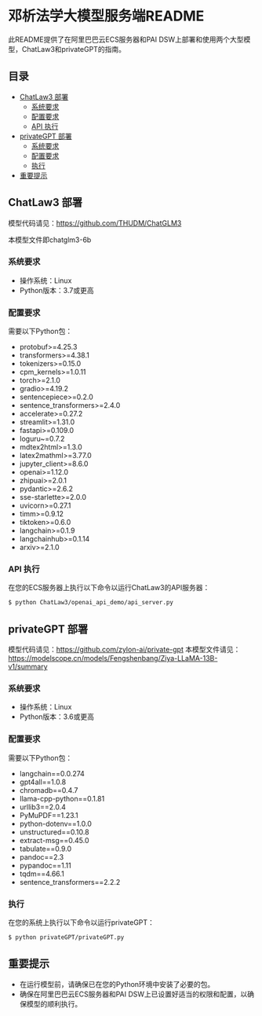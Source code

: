 # 邓析法学大模型服务端README

此README提供了在阿里巴巴云ECS服务器和PAI DSW上部署和使用两个大型模型，ChatLaw3和privateGPT的指南。

## 目录

- [ChatLaw3 部署](#chatlaw3-部署)
  - [系统要求](#系统要求)
  - [配置要求](#配置要求)
  - [API 执行](#api-执行)
- [privateGPT 部署](#privategpt-部署)
  - [系统要求](#系统要求-1)
  - [配置要求](#配置要求-1)
  - [执行](#执行)
- [重要提示](#重要提示)

## ChatLaw3 部署
  
  模型代码请见：https://github.com/THUDM/ChatGLM3
  
  本模型文件即chatglm3-6b
  
### 系统要求

- 操作系统：Linux
- Python版本：3.7或更高

### 配置要求

需要以下Python包：

- protobuf>=4.25.3
- transformers>=4.38.1
- tokenizers>=0.15.0
- cpm_kernels>=1.0.11
- torch>=2.1.0
- gradio>=4.19.2
- sentencepiece>=0.2.0
- sentence_transformers>=2.4.0
- accelerate>=0.27.2
- streamlit>=1.31.0
- fastapi>=0.109.0
- loguru~=0.7.2
- mdtex2html>=1.3.0
- latex2mathml>=3.77.0
- jupyter_client>=8.6.0
- openai>=1.12.0
- zhipuai>=2.0.1
- pydantic>=2.6.2
- sse-starlette>=2.0.0
- uvicorn>=0.27.1
- timm>=0.9.12
- tiktoken>=0.6.0
- langchain>=0.1.9
- langchainhub>=0.1.14
- arxiv>=2.1.0

### API 执行

在您的ECS服务器上执行以下命令以运行ChatLaw3的API服务器：

```bash
$ python ChatLaw3/openai_api_demo/api_server.py
```

## privateGPT 部署
  模型代码请见：https://github.com/zylon-ai/private-gpt
  本模型文件请见：https://modelscope.cn/models/Fengshenbang/Ziya-LLaMA-13B-v1/summary
### 系统要求

- 操作系统：Linux
- Python版本：3.6或更高

### 配置要求

需要以下Python包：

- langchain==0.0.274
- gpt4all==1.0.8
- chromadb==0.4.7
- llama-cpp-python==0.1.81
- urllib3==2.0.4
- PyMuPDF==1.23.1
- python-dotenv==1.0.0
- unstructured==0.10.8
- extract-msg==0.45.0
- tabulate==0.9.0
- pandoc==2.3
- pypandoc==1.11
- tqdm==4.66.1
- sentence_transformers==2.2.2

### 执行

在您的系统上执行以下命令以运行privateGPT：

```bash
$ python privateGPT/privateGPT.py
```

## 重要提示

- 在运行模型前，请确保已在您的Python环境中安装了必要的包。
- 确保在阿里巴巴云ECS服务器和PAI DSW上已设置好适当的权限和配置，以确保模型的顺利执行。

